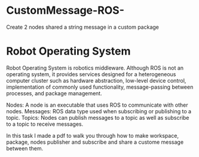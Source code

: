 # CustomMessage-ROS-
Create 2 nodes shared a string message in a custom package

# Robot Operating System
Robot Operating System is robotics middleware. Although ROS is not an operating system, it provides services designed for a heterogeneous computer cluster such as hardware abstraction, low-level device control, implementation of commonly used functionality, message-passing between processes, and package management.

Nodes: A node is an executable that uses ROS to communicate with other nodes.
Messages: ROS data type used when subscribing or publishing to a topic.
Topics: Nodes can publish messages to a topic as well as subscribe to a topic to receive messages.

 In this task I made a pdf to walk you through how to make workspace, package, nodes publisher and subscribe and share a custome message between them.
 
